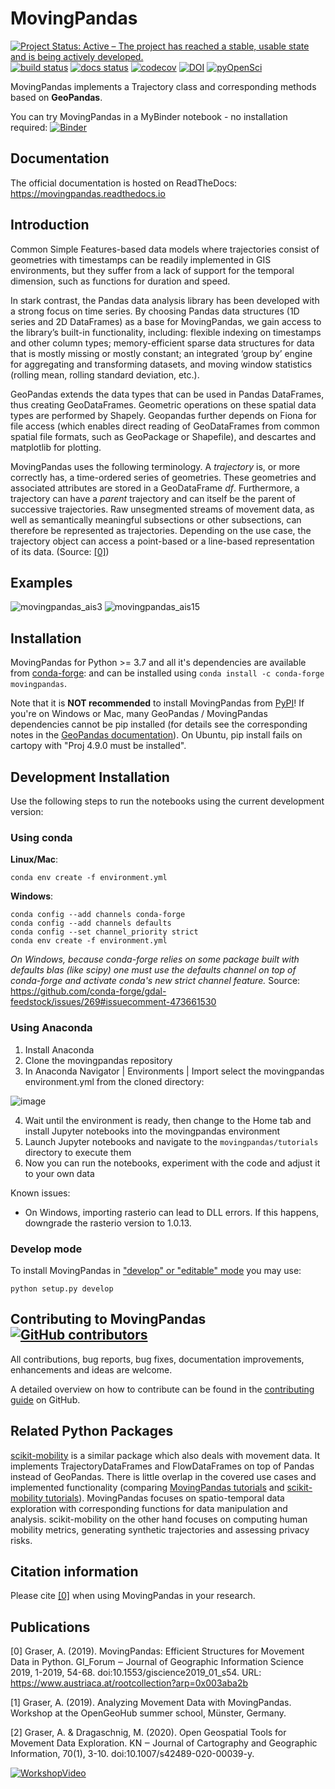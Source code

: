 # MovingPandas

[![Project Status: Active – The project has reached a stable, usable state and is being actively developed.](https://www.repostatus.org/badges/latest/active.svg)](https://www.repostatus.org/#active)
[![build status](https://travis-ci.com/anitagraser/movingpandas.svg?branch=master)](https://travis-ci.com/anitagraser/movingpandas)
[![docs status](https://readthedocs.org/projects/movingpandas/badge/?version=latest)](https://movingpandas.readthedocs.io/en/latest/)
[![codecov](https://codecov.io/gh/anitagraser/movingpandas/branch/master/graph/badge.svg)](https://codecov.io/gh/anitagraser/movingpandas)
[![DOI](https://zenodo.org/badge/161995245.svg)](https://zenodo.org/badge/latestdoi/161995245)
[![pyOpenSci](https://camo.githubusercontent.com/63ff31cdb80a06361e53ac2b9ac0d184118ebd0b/68747470733a2f2f74696e7975726c2e636f6d2f7932326e62387570)](https://github.com/pyOpenSci/software-review/issues/18)


MovingPandas implements a Trajectory class and corresponding methods based on **GeoPandas**.

You can try MovingPandas in a MyBinder notebook - no installation required: [![Binder](https://mybinder.org/badge_logo.svg)](https://mybinder.org/v2/gh/anitagraser/movingpandas/binder-tag?filepath=tutorials/0_getting_started.ipynb)


## Documentation

The official documentation is hosted on ReadTheDocs: https://movingpandas.readthedocs.io

## Introduction 

Common Simple Features-based data models where trajectories consist of geometries with timestamps can be readily implemented in GIS environments, but they suffer from a lack of support for the temporal dimension, such as functions for duration and speed.

In stark contrast, the Pandas data analysis library has been developed with a strong focus on time series. By choosing Pandas data structures (1D series and 2D DataFrames) as a base for MovingPandas, we gain access to the library’s built-in functionality, including: flexible indexing on timestamps and other column types; memory-efficient sparse data structures for data that is mostly missing or mostly constant; an integrated ‘group by’ engine for aggregating and transforming datasets, and moving window statistics (rolling mean, rolling standard deviation, etc.).

GeoPandas extends the data types that can be used in Pandas DataFrames, thus creating GeoDataFrames. Geometric operations on these spatial data types are performed by Shapely. Geopandas further depends on Fiona for file access (which enables direct reading of GeoDataFrames from common spatial file formats, such as GeoPackage or Shapefile), and descartes and matplotlib for plotting.

MovingPandas uses the following terminology. A *trajectory* is, or more correctly has, a time-ordered series of geometries. These
geometries and associated attributes are stored in a GeoDataFrame *df*. Furthermore, a trajectory can have a *parent* trajectory and can itself be the parent of successive trajectories. Raw unsegmented streams of movement data, as well as semantically meaningful subsections or other subsections, can therefore be represented as trajectories. Depending on the use case, the trajectory object can access a point-based or a line-based representation of its data. (Source: [[0]](#publications))

## Examples

![movingpandas_ais3](https://user-images.githubusercontent.com/590385/73123652-4eeab080-3f92-11ea-9fb3-15afafcdb33f.PNG)
![movingpandas_ais15](https://user-images.githubusercontent.com/590385/73123664-5ad67280-3f92-11ea-8b42-02a0135f0f5c.PNG)

## Installation

MovingPandas for Python >= 3.7 and all it's dependencies are available from [conda-forge](https://anaconda.org/conda-forge/movingpandas): and can be installed using `conda install -c conda-forge movingpandas`.

Note that it is **NOT recommended** to install MovingPandas from [PyPI](https://pypi.org/project/movingpandas/)!
If you're on Windows or Mac, many GeoPandas / MovingPandas dependencies cannot be pip installed 
(for details see the corresponding notes in the [GeoPandas documentation](https://geopandas.readthedocs.io/en/latest/install.html#installing-with-pip)).
On Ubuntu, pip install fails on cartopy with "Proj 4.9.0 must be installed".

## Development Installation 

Use the following steps to run the notebooks using the current development version:

### Using conda

**Linux/Mac**:  

```
conda env create -f environment.yml
```

**Windows**: 

```
conda config --add channels conda-forge
conda config --add channels defaults
conda config --set channel_priority strict
conda env create -f environment.yml
```

*On Windows, because conda-forge relies on some package built with defaults blas (like scipy) one must use the defaults channel on top of conda-forge and activate conda's new strict channel feature.* Source: https://github.com/conda-forge/gdal-feedstock/issues/269#issuecomment-473661530

### Using Anaconda

1. Install Anaconda
2. Clone the movingpandas repository
3. In Anaconda Navigator | Environments | Import select the movingpandas environment.yml from the cloned directory:

![image](https://user-images.githubusercontent.com/590385/62143367-2db14c00-b2f0-11e9-8cb9-fb7993b7f62e.png)

4. Wait until the environment is ready, then change to the Home tab and install Jupyter notebooks into the movingpandas environment
5. Launch Jupyter notebooks and navigate to the `movingpandas/tutorials` directory to execute them
6. Now you can run the notebooks, experiment with the code and adjust it to your own data

Known issues:

* On Windows, importing rasterio can lead to DLL errors. If this happens, downgrade the rasterio version to 1.0.13.

### Develop mode

To install MovingPandas in ["develop" or "editable" mode](https://python-packaging-tutorial.readthedocs.io/en/latest/setup_py.html#develop-mode) you may use: 



```
python setup.py develop
```

## Contributing to MovingPandas [![GitHub contributors](https://img.shields.io/github/contributors/anitagraser/movingpandas.svg)](https://github.com/anitagraser/movingpandas/graphs/contributors)

All contributions, bug reports, bug fixes, documentation improvements, enhancements and ideas are welcome.

A detailed overview on how to contribute can be found in the [contributing guide](https://github.com/anitagraser/movingpandas/blob/master/CONTRIBUTING.md) on GitHub.

## Related Python Packages

[scikit-mobility](https://github.com/scikit-mobility/scikit-mobility) is a similar package which also deals with movement data. 
It implements TrajectoryDataFrames and FlowDataFrames on top of Pandas instead of GeoPandas. 
There is little overlap in the covered use cases and implemented functionality (comparing 
[MovingPandas tutorials](https://github.com/anitagraser/movingpandas/tree/master/tutorials) and 
[scikit-mobility tutorials](https://github.com/scikit-mobility/scikit-mobility/tree/master/tutorial)). 
MovingPandas focuses on spatio-temporal data exploration with corresponding functions for data manipulation and analysis. 
scikit-mobility on the other hand focuses on computing human mobility metrics, generating synthetic trajectories 
and assessing privacy risks.

## Citation information

Please cite [[0]](#publications) when using MovingPandas in your research.

## Publications

[0] Graser, A. (2019). MovingPandas: Efficient Structures for Movement Data in Python. GI_Forum ‒ Journal of Geographic Information Science 2019, 1-2019, 54-68. doi:10.1553/giscience2019_01_s54. URL: https://www.austriaca.at/rootcollection?arp=0x003aba2b

[1] Graser, A. (2019). Analyzing Movement Data with MovingPandas. Workshop at the OpenGeoHub summer school, Münster, Germany.

[2] Graser, A. & Dragaschnig, M. (2020). Open Geospatial Tools for Movement Data Exploration. KN ‒ Journal of Cartography and Geographic Information, 70(1), 3-10. doi:10.1007/s42489-020-00039-y.

[![WorkshopVideo](https://user-images.githubusercontent.com/590385/67161044-f08cb100-f356-11e9-8799-f972175ec7f4.png)](http://www.youtube.com/watch?v=qeLQfnpJV1g "Anita Graser: Analyzing movement data")
